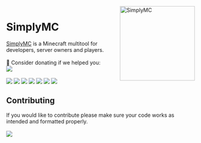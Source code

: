 <img width="200" src="https://www.pngkit.com/png/full/156-1563098_command-block-old-texture-minecraft-command-block-png.png" alt="SimplyMC" align="right">
<h1>SimplyMC</h1>
<a href="https://www.simplymc.art/">SimplyMC</a> is a Minecraft multitool for developers, server owners and players.
<br><br>
💖 Consider donating if we helped you:<br>
<a href="https://ko-fi.com/N4N550HUP"> <img src="https://ko-fi.com/img/githubbutton_sm.svg"></a>
<br><br>
<a href="https://discord.akiradev.xyz/"> <img src="https://img.shields.io/discord/740705740221841450"></a>
<a href="#"> <img src="https://img.shields.io/github/last-commit/AkiraDevelopment/SimplyMC"></a>
<a href="#"> <img src="https://img.shields.io/github/contributors/AkiraDevelopment/SimplyMC"></a>
<a href="#"> <img src="https://img.shields.io/github/languages/code-size/AkiraDevelopment/SimplyMC"></a>
<a href="#"> <img src="https://img.shields.io/github/watchers/AkiraDevelopment/SimplyMC"></a>
<a href="#"> <img src="https://img.shields.io/github/stars/AkiraDevelopment/SimplyMC"></a>
<a href="#"> <img src="https://img.shields.io/github/forks/AkiraDevelopment/SimplyMC"></a>

<h2>Contributing</h2>
If you would like to contribute please make sure your code works as intended and formatted properly.
<br><br>
<img src="https://estruyf-github.azurewebsites.net/api/VisitorHit?user=oli-idk&repo=SimplyMC&countColor=%237B1E7A"/>
